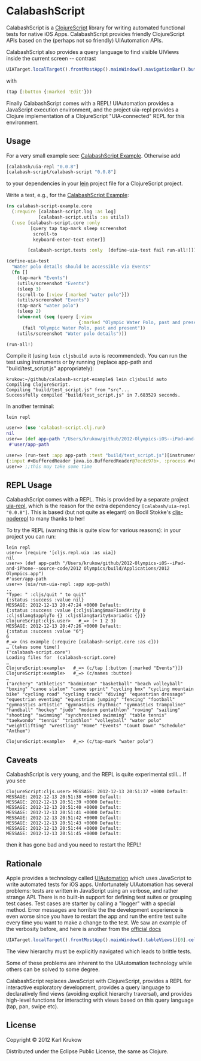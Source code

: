 # CalabashScript

CalabashScript is a [ClojureScript](https://github.com/clojure/clojurescript) library for writing automated functional tests for native iOS Apps. CalabashScript provides friendly ClojureScript APIs based on the (perhaps not so friendly) UIAutomation APIs. 

CalabashScript also provides a query language to find visible UIViews inside the current screen -- contrast

```javascript
UIATarget.localTarget().frontMostApp().mainWindow().navigationBar().buttons()['Edit'].tap();
```

with

```clojure
(tap [:button {:marked 'Edit'}))
```

Finally CalabashScript comes with a REPL! UIAutomation provides a JavaScript execution environment, and the project uia-repl provides a Clojure implementation of a ClojureScript "UIA-connected" REPL for this environment.
    
## Usage

For a very small example see: [CalabashScript Example](https://github.com/krukow/calabash-script-example). Otherwise add

```clojure
[calabash/uia-repl "0.0.8"]
[calabash-script/calabash-script "0.0.8"]
```

to your dependencies in your [lein](https://github.com/technomancy/leiningen) project file for a ClojureScript project.

Write a test, e.g., for the [CalabashScript Example](https://github.com/krukow/calabash-script-example):

```clojure
(ns calabash-script-example.core
  (:require [calabash-script.log :as log]
            [calabash-script.utils :as utils])
  (:use [calabash-script.core :only
         [query tap tap-mark sleep screenshot
          scroll-to
          keyboard-enter-text enter]]

        [calabash-script.tests :only  [define-uia-test fail run-all!]]))

(define-uia-test
  "Water polo details should be accessible via Events"
  (fn []
    (tap-mark "Events")
    (utils/screenshot "Events")
    (sleep 3)
    (scroll-to [:view {:marked "water polo"}])
    (utils/screenshot "Events")
    (tap-mark "water polo")
    (sleep 2)
    (when-not (seq (query [:view
                           {:marked "Olympic Water Polo, past and present"}]))
      (fail "Olympic Water Polo, past and present"))
    (utils/screenshot "Water polo details")))

(run-all!)
```

Compile it (using `lein cljsbuild auto` is recommended). You can run the test using instruments or by running (replace app-path and "build/test_script.js" appropriately):

	krukow:~/github/calabash-script-example$ lein cljsbuild auto
	Compiling ClojureScript.
	Compiling "build/test_script.js" from "src"...
	Successfully compiled "build/test_script.js" in 7.683529 seconds. 
	
In another terminal:

	lein repl
	

```clojure
user=> (use 'calabash-script.clj.run)
nil
user=> (def app-path "/Users/krukow/github/2012-Olympics-iOS--iPad-and-iPhone--source-code/2012 Olympics/build/Applications/2012 Olympics.app")
 #'user/app-path

user=> (run-test :app app-path :test "build/test_script.js")[instruments -t /Applications/Xcode.app/Contents/Applications/Instruments.app/Contents/PlugIns/AutomationInstrument.bundle/Contents/Resources/Automation.tracetemplate /Users/krukow/github/2012-Olympics-iOS--iPad-and-iPhone--source-code/2012 Olympics/build/Applications/2012 Olympics.app -D run/trace -e UIARESULTSPATH run -e UIASCRIPT build/test_script.js]
{:input #<BufferedReader java.io.BufferedReader@7ecdc97b>, :process #<UNIXProcess java.lang.UNIXProcess@7866eb46>}
user=> ;;this may take some time
```

    
## REPL Usage

CalabashScript comes with a REPL. This is provided by a separate project [uia-repl](https://github.com/krukow/uia-repl), which is the reason for the extra dependency `[calabash/uia-repl "0.0.8"]`. This is based (but not quite as elegant) on Bodil Stokke's [cljs-noderepl](https://github.com/bodil/cljs-noderepl) to many thanks to her!

To try the REPL (warning this is quite slow for various reasons): in your project you can run:

	lein repl
	user=> (require '[cljs.repl.uia :as uia])
	nil
	user=> (def app-path "/Users/krukow/github/2012-Olympics-iOS--iPad-and-iPhone--source-code/2012 Olympics/build/Applications/2012 Olympics.app")
	#'user/app-path
	user=> (uia/run-uia-repl :app app-path)
	..
	"Type: " :cljs/quit " to quit"
	{:status :success :value nil}
	MESSAGE: 2012-12-13 20:47:24 +0000 Default: 
	{:status :success :value {:cljs$lang$maxFixedArity 0 :cljs$lang$applyTo {} :cljs$lang$arity$variadic {}}}
	ClojureScript:cljs.user>   #_=> (+ 1 2 3)
	MESSAGE: 2012-12-13 20:47:26 +0000 Default: 
	{:status :success :value "6"}
	6
	#_=> (ns example (:require [calabash-script.core :as c]))
	… (takes some time!)
	("calabash-script.core")
	Loading files for  (calabash-script.core)
	…
	ClojureScript:example>   #_=> (c/tap [:button {:marked "Events"}])
	ClojureScript:example>   #_=> (c/names :button)
	…
	("archery" "athletics" "badminton" "basketball" "beach volleyball" "boxing" "canoe slalom" "canoe sprint" "cycling bmx" "cycling mountain bike" "cycling road" "cycling track" "diving" "equestrian dressage" "equestrian eventing" "equestrian jumping" "fencing" "football" "gymnastics artistic" "gymnastics rhythmic" "gymnastics trampoline" "handball" "hockey" "judo" "modern pentathlon" "rowing" "sailing" "shooting" "swimming" "synchronised swimming" "table tennis" "taekwondo" "tennis" "triathlon" "volleyball" "water polo" "weightlifting" "wrestling" "Home" "Events" "Count Down" "Schedule" "Anthem")

	ClojureScript:example>   #_=> (c/tap-mark "water polo")
	
## Caveats
CalabashScript is very young, and the REPL is quite experimental still… If you see

	ClojureScript:cljs.user> MESSAGE: 2012-12-13 20:51:37 +0000 Default: 
	MESSAGE: 2012-12-13 20:51:38 +0000 Default: 
	MESSAGE: 2012-12-13 20:51:39 +0000 Default: 
	MESSAGE: 2012-12-13 20:51:40 +0000 Default: 
	MESSAGE: 2012-12-13 20:51:41 +0000 Default: 
	MESSAGE: 2012-12-13 20:51:42 +0000 Default: 
	MESSAGE: 2012-12-13 20:51:43 +0000 Default: 
	MESSAGE: 2012-12-13 20:51:44 +0000 Default: 
	MESSAGE: 2012-12-13 20:51:45 +0000 Default: 
	
then it has gone bad and you need to restart the REPL!

## Rationale

Apple provides a technology called [UIAutomation](http://developer.apple.com/library/ios/#documentation/DeveloperTools/Reference/UIAutomationRef/_index.html) which uses JavaScript to write automated tests for iOS apps. Unfortunately UIAutomation has several problems: tests are written in JavaScript using an verbose, and rather strange API. There is no built-in support for defining test suites or grouping test cases. Test cases are starter by calling a "logger" with a special method. Error messages are horrible the the development experience is even worse since you have to restart the app and run the entire test suite every time you want to make a change to the test. We saw an example of the verbosity before, and here is another from the [official docs](https://developer.apple.com/library/mac/#documentation/developertools/Conceptual/InstrumentsUserGuide/UsingtheAutomationInstrument/UsingtheAutomationInstrument.html#//apple_ref/doc/uid/TP40004652-CH20-SW1)

```javascript
UIATarget.localTarget().frontMostApp().mainWindow().tableViews()[0].cells()[0].elements()["Chocolate Cake"];
```

The view hierarchy must be explicitly navigated which leads to brittle tests.

Some of these problems are inherent to the UIAutomation technology while others can be solved to some degree.

CalabashScript replaces JavaScript with ClojureScript, provides a REPL for interactive exploratory development, provides a query language to declaratively find views (avoiding explicit hierarchy traversal), and provides high-level functions for interacting with views based on this query language (tap, pan, swipe etc).



## License

Copyright © 2012 Karl Krukow

Distributed under the Eclipse Public License, the same as Clojure.
